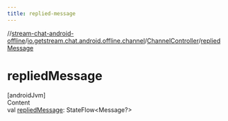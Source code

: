 ```yaml
---
title: replied-message
---
```

//[stream-chat-android-offline](../../../index.md)/[io.getstream.chat.android.offline.channel](../index.md)/[ChannelController](index.md)/[repliedMessage](repliedMessage.md)



# repliedMessage  
[androidJvm]  
Content  
val [repliedMessage](repliedMessage.md): StateFlow&lt;Message?&gt;  



